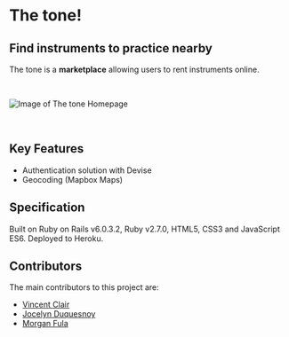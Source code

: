 <h1> The tone! </h1>
<h2>  Find instruments to practice nearby  </h2>

The tone is a **marketplace** allowing users to rent instruments online.

</br>

![Image of The tone Homepage](https://github.com/emmanuelferreira/tone/blob/master/app/assets/images/thetone_homepage.png)

</br>

<h2>Key Features</h2>

* Authentication solution with Devise
* Geocoding (Mapbox Maps)


<h2>Specification</h2>
Built on Ruby on Rails v6.0.3.2, Ruby v2.7.0, HTML5, CSS3 and JavaScript ES6. Deployed to Heroku.


<h2>Contributors</h2>
The main contributors to this project are:

* [Vincent Clair](https://github.com/Vincentclr)
* [Jocelyn Duquesnoy](https://github.com/jduquesnoy)
* [Morgan Fula](https://github.com/Morgasmatron)
